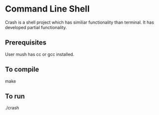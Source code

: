 # Command Line Shell

Crash is a shell project which has similiar functionality than terminal. It has developed
partial functionality.

## Prerequisites
User mush has cc or gcc installed.

## To compile
make

## To run
./crash
